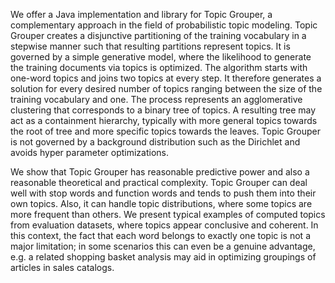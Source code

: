 We offer a Java implementation and library for Topic Grouper, a complementary approach in the field of
probabilistic topic modeling.  Topic Grouper creates a disjunctive
partitioning of the training vocabulary in a stepwise manner such that
resulting partitions represent topics.  It is governed by a simple
generative model, where the likelihood to generate the training
documents via topics is optimized.  The algorithm starts with one-word
topics and joins two topics at every step. It therefore generates a
solution for every desired number of topics ranging between the size
of the training vocabulary and one. The process represents an
agglomerative clustering that corresponds to a binary tree of topics. A
resulting tree may act as a containment hierarchy, typically with more
general topics towards the root of tree and more specific topics
towards the leaves. Topic Grouper is not governed by a background
distribution such as the Dirichlet and avoids hyper parameter
optimizations.

We show that Topic Grouper has reasonable predictive power and also a
reasonable theoretical and practical complexity.  Topic Grouper can
deal well with stop words and function words and tends to push them
into their own topics. Also, it can handle topic distributions, where
some topics are more frequent than others. We present typical examples
of computed topics from evaluation datasets, where topics appear 
conclusive and coherent. In this context, the fact that each word
belongs to exactly one topic is not a major limitation; in some
scenarios this can even be a genuine advantage, e.g. a related
shopping basket analysis may aid in optimizing groupings of articles
in sales catalogs.
